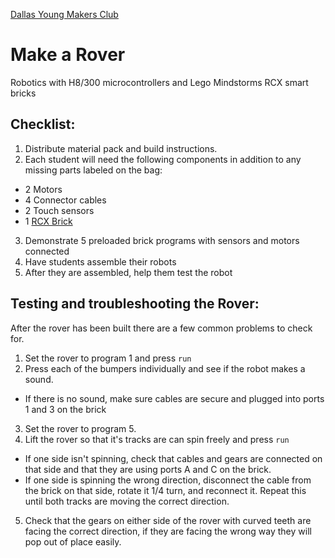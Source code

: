 [Dallas Young Makers Club](http://dallasyoungmakers.org/)

# Make a Rover

Robotics with H8/300 microcontrollers and Lego Mindstorms RCX smart bricks

## Checklist:

1. Distribute material pack and build instructions.
2. Each student will need the following components in addition to any missing parts labeled on the bag:
  * 2 Motors
  * 4 Connector cables
  * 2 Touch sensors
  * 1 [RCX Brick](../master/doc/preparing_bricks.md)
3. Demonstrate 5 preloaded brick programs with sensors and motors connected
4. Have students assemble their robots
5. After they are assembled, help them test the robot 

## Testing and troubleshooting the Rover:

After the rover has been built there are a few common problems to check for.  

1. Set the rover to program 1 and press `run`
2. Press each of the bumpers individually and see if the robot makes a sound.
  * If there is no sound, make sure cables are secure and plugged into ports 1 and 3 on the brick
3. Set the rover to program 5.
4. Lift the rover so that it's tracks are can spin freely and press `run`
  * If one side isn't spinning, check that cables and gears are connected on that side and that they are using ports A and C on the brick.
  * If one side is spinning the wrong direction, disconnect the cable from the brick on that side, rotate it 1/4 turn, and reconnect it.  Repeat this until both tracks are moving the correct direction.
5. Check that the gears on either side of the rover with curved teeth are facing the correct direction, if they are facing the wrong way they will pop out of place easily.
